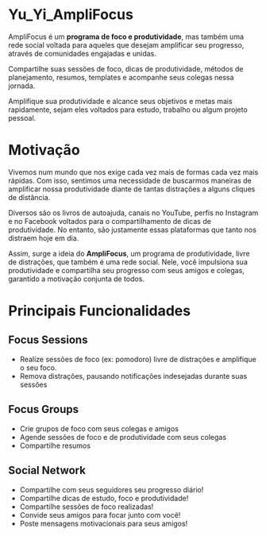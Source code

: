 # Yu_Yi_AmpliFocus

AmpliFocus é um **programa de foco e produtividade**, mas também uma rede social voltada para aqueles que desejam amplificar seu progresso, através de comunidades engajadas e unidas.

Compartilhe suas sessões de foco, dicas de produtividade, métodos de planejamento, resumos, templates e acompanhe seus colegas nessa jornada.

Amplifique sua produtividade e alcance seus objetivos e metas mais rapidamente, sejam eles voltados para estudo, trabalho ou algum projeto pessoal.

# Motivação

Vivemos num mundo que nos exige cada vez mais de formas cada vez mais rápidas. Com isso, sentimos uma necessidade de buscarmos maneiras de amplificar nossa produtividade diante de tantas distrações a alguns cliques de distância.

Diversos são os livros de autoajuda, canais no YouTube, perfis no Instagram e no Facebook voltados para o compartilhamento de dicas de produtividade. No entanto, são justamente essas plataformas que tanto nos distraem hoje em dia.

Assim, surge a ideia do **AmpliFocus**, um programa de produtividade, livre de distrações, que também é uma rede social. Nele, você impulsiona sua produtividade e compartilha seu progresso com seus amigos e colegas, garantido a motivação conjunta de todos.

# Principais Funcionalidades

## Focus Sessions

- Realize sessões de foco (ex: pomodoro) livre de distrações e amplifique o seu foco.
- Remova distrações, pausando notificações indesejadas durante suas sessões

## Focus Groups

- Crie grupos de foco com seus colegas e amigos
- Agende sessões de foco e de produtividade com seus colegas
- Compartilhe resumos

## Social Network

- Compartilhe com seus seguidores seu progresso diário!
- Compartilhe dicas de estudo, foco e produtividade!
- Compartilhe sessões de foco realizadas!
- Convide seus amigos para focar junto com você!
- Poste mensagens motivacionais para seus amigos!
